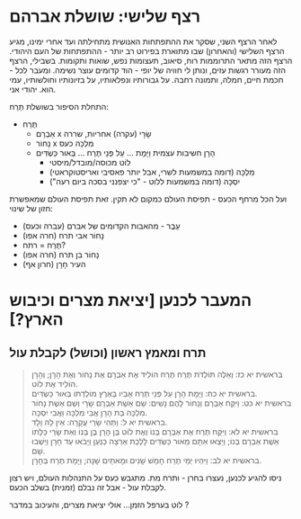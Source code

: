 # רצף שלישי: שושלת אברהם

לאחר הרצף השני, שסקר את ההתפתחות האנושית מתחילתה ועד אחרי ימינו, מגיע הרצף השלישי (והאחרון)  שבו מתוארת בפירוט רב יותר - ההתפתחות של העם היהודי.
הרצף הזה מתאר התרוממות רוח, סיאוב, תעצומות נפש, שואות ותקומות.
בשבילי, הרצף הזה מעורר רגשות עזים, ונותן לי חוויה של יופי - הוד קדומים עוצר נשימה.
ומעבר לכל - חכמת חיים, חמלה, ותמונה רחבה.
על גבורותיו ונפלאותיו, על בזיונותיו וחולשותיו, עמי הוא. יהודי אני.

התחלת הסיפור בשושלת תֶּרַח:

- תֶּרַח
  - אַבְרָם x שָׂרָי (עקרה)    אחריות, שררה
  - נָחוֹר   x מִלְכָּה        כעס
  - הָרָן            חשיבות עצמית        וַיָּמָת … עַל פְּנֵי תֶּרַח … בְּאוּר כַּשְׂדִּים
    - לוֹט        מכוסה/מובדל/מיסטי
    - מִלְכָּה        (דומה במשמעות לשרי, אבל יותר פאסיבי ואריסטוקראטי)
    - יִסְכָּה        (דומה במשמעות ללוט - "כי יצפנני בסכה ביום רעה")

ועל הכל מרחף הכעס - תפיסת העולם כמקום לא תקין. זאת תפיסת העולם שמאפשרת חזון של שינוי:

- עֵבֶר - מהאבות הקדומים של אברם (עברה וכעס)
- נָחוֹר אבי תרח (חרה אפו)
- תֶּרַח = רתח?
- נָחוֹר בן תרח (חרה אפו)
- העיר חָרָן (חרון אף)

# המעבר לכנען [יציאת מצרים וכיבוש הארץ?]

## תרח ומאמץ ראשון (וכושל) לקבלת עול

> בראשית יא כז: וְאֵלֶּה תּוֹלְדֹת תֶּרַח תֶּרַח הוֹלִיד אֶת אַבְרָם אֶת נָחוֹר וְאֶת הָרָן; וְהָרָן הוֹלִיד אֶת לוֹט.  
> בראשית יא כח: וַיָּמָת הָרָן עַל פְּנֵי תֶּרַח אָבִיו בְּאֶרֶץ מוֹלַדְתּוֹ בְּאוּר כַּשְׂדִּים.  
> בראשית יא כט: וַיִּקַּח אַבְרָם וְנָחוֹר לָהֶם נָשִׁים: שֵׁם אֵשֶׁת אַבְרָם שָׂרָי וְשֵׁם אֵשֶׁת נָחוֹר מִלְכָּה בַּת הָרָן אֲבִי מִלְכָּה וַאֲבִי יִסְכָּה.  
> בראשית יא ל: וַתְּהִי שָׂרַי עֲקָרָה: אֵין לָהּ וָלָד.  
> בראשית יא לא: וַיִּקַּח תֶּרַח אֶת אַבְרָם בְּנוֹ וְאֶת לוֹט בֶּן הָרָן בֶּן בְּנוֹ וְאֵת שָׂרַי כַּלָּתוֹ אֵשֶׁת אַבְרָם בְּנוֹ; וַיֵּצְאוּ אִתָּם מֵאוּר כַּשְׂדִּים לָלֶכֶת אַרְצָה כְּנַעַן וַיָּבֹאוּ עַד חָרָן וַיֵּשְׁבוּ שָׁם.  
> בראשית יא לב: וַיִּהְיוּ יְמֵי תֶרַח חָמֵשׁ שָׁנִים וּמָאתַיִם שָׁנָה; וַיָּמָת תֶּרַח בְּחָרָן.  

ניסו להגיע לכנען, נעצרו בחרן - ותרח מת.
מתגבש כעס על התנהלות העולם, ויש רצון לקבלת עול - אבל זה נבלם (זמנית) בשלב הכעס.


<history>
לוט בערפל הזמן… אולי יציאת מצרים, והעיכוב במדבר ?
</history>


